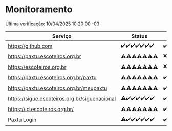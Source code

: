 # Monitoramento

Última verificação: 10/04/2025 10:20:00 -03

|Serviço|Status|Últimas 24h|
|---|---|---|
|https://github.com|<span title="2025-04-03: OK=23">✔️</span><span title="2025-04-04: OK=23">✔️</span><span title="2025-04-05: OK=23">✔️</span><span title="2025-04-06: OK=23">✔️</span><span title="2025-04-07: OK=23">✔️</span><span title="2025-04-08: OK=23">✔️</span><span title="2025-04-09: OK=12">✔️</span>|<span title="09/04/2025 10:21:00 -03 : 200">✔️</span><span title="09/04/2025 11:09:00 -03 : 200">✔️</span><span title="09/04/2025 12:11:00 -03 : 200">✔️</span><span title="09/04/2025 13:11:00 -03 : 200">✔️</span><span title="09/04/2025 14:08:00 -03 : 200">✔️</span><span title="09/04/2025 15:12:00 -03 : 200">✔️</span><span title="09/04/2025 16:07:00 -03 : 200">✔️</span><span title="09/04/2025 17:10:00 -03 : 200">✔️</span><span title="09/04/2025 18:07:00 -03 : 200">✔️</span><span title="09/04/2025 19:08:00 -03 : 200">✔️</span><span title="09/04/2025 20:08:00 -03 : 200">✔️</span><span title="09/04/2025 21:43:00 -03 : 200">✔️</span><span title="09/04/2025 23:19:00 -03 : 200">✔️</span><span title="10/04/2025 00:26:00 -03 : 200">✔️</span><span title="10/04/2025 01:11:00 -03 : 200">✔️</span><span title="10/04/2025 02:09:00 -03 : 200">✔️</span><span title="10/04/2025 03:13:00 -03 : 200">✔️</span><span title="10/04/2025 04:09:00 -03 : 200">✔️</span><span title="10/04/2025 05:12:00 -03 : 200">✔️</span><span title="10/04/2025 06:09:00 -03 : 200">✔️</span><span title="10/04/2025 07:10:00 -03 : 200">✔️</span><span title="10/04/2025 08:07:00 -03 : 200">✔️</span><span title="10/04/2025 09:17:00 -03 : 200">✔️</span><span title="10/04/2025 10:20:00 -03 : 200">✔️</span>|
|https://paxtu.escoteiros.org.br|<span title="2025-04-03: OK=10, Falhas=13">⚠️</span><span title="2025-04-04: OK=11, Falhas=12">⚠️</span><span title="2025-04-05: OK=12, Falhas=11">⚠️</span><span title="2025-04-06: OK=11, Falhas=12">⚠️</span><span title="2025-04-07: OK=13, Falhas=10">⚠️</span><span title="2025-04-08: OK=13, Falhas=10">⚠️</span><span title="2025-04-09: OK=11, Falhas=1">⚠️</span>|<span title="09/04/2025 10:21:00 -03 : 403">❌</span><span title="09/04/2025 11:09:00 -03 : 200">✔️</span><span title="09/04/2025 12:11:00 -03 : 403">❌</span><span title="09/04/2025 13:11:00 -03 : 403">❌</span><span title="09/04/2025 14:08:00 -03 : 200">✔️</span><span title="09/04/2025 15:12:00 -03 : 200">✔️</span><span title="09/04/2025 16:07:00 -03 : 403">❌</span><span title="09/04/2025 17:10:00 -03 : 200">✔️</span><span title="09/04/2025 18:07:00 -03 : 403">❌</span><span title="09/04/2025 19:08:00 -03 : 403">❌</span><span title="09/04/2025 20:08:00 -03 : 403">❌</span><span title="09/04/2025 21:43:00 -03 : 403">❌</span><span title="09/04/2025 23:19:00 -03 : 200">✔️</span><span title="10/04/2025 00:26:00 -03 : 200">✔️</span><span title="10/04/2025 01:11:00 -03 : 403">❌</span><span title="10/04/2025 02:09:00 -03 : 200">✔️</span><span title="10/04/2025 03:13:00 -03 : 403">❌</span><span title="10/04/2025 04:09:00 -03 : 200">✔️</span><span title="10/04/2025 05:12:00 -03 : 403">❌</span><span title="10/04/2025 06:09:00 -03 : 200">✔️</span><span title="10/04/2025 07:10:00 -03 : 200">✔️</span><span title="10/04/2025 08:07:00 -03 : 200">✔️</span><span title="10/04/2025 09:17:00 -03 : 200">✔️</span><span title="10/04/2025 10:20:00 -03 : 200">✔️</span>|
|https://escoteiros.org.br|<span title="2025-04-03: OK=5, Falhas=18">⚠️</span><span title="2025-04-04: OK=8, Falhas=15">⚠️</span><span title="2025-04-05: OK=1, Falhas=22">⚠️</span><span title="2025-04-06: OK=1, Falhas=22">⚠️</span><span title="2025-04-07: OK=1, Falhas=22">⚠️</span><span title="2025-04-08: OK=4, Falhas=19">⚠️</span><span title="2025-04-09: OK=4, Falhas=8">⚠️</span>|<span title="09/04/2025 10:21:00 -03 : 403">❌</span><span title="09/04/2025 11:09:00 -03 : 403">❌</span><span title="09/04/2025 12:11:00 -03 : 403">❌</span><span title="09/04/2025 13:11:00 -03 : 403">❌</span><span title="09/04/2025 14:08:00 -03 : 200">✔️</span><span title="09/04/2025 15:12:00 -03 : 403">❌</span><span title="09/04/2025 16:07:00 -03 : 403">❌</span><span title="09/04/2025 17:10:00 -03 : 403">❌</span><span title="09/04/2025 18:07:00 -03 : 403">❌</span><span title="09/04/2025 19:08:00 -03 : 200">✔️</span><span title="09/04/2025 20:08:00 -03 : 403">❌</span><span title="09/04/2025 21:43:00 -03 : 403">❌</span><span title="09/04/2025 23:19:00 -03 : 403">❌</span><span title="10/04/2025 00:26:00 -03 : 403">❌</span><span title="10/04/2025 01:11:00 -03 : 403">❌</span><span title="10/04/2025 02:09:00 -03 : 200">✔️</span><span title="10/04/2025 03:13:00 -03 : 403">❌</span><span title="10/04/2025 04:09:00 -03 : 403">❌</span><span title="10/04/2025 05:12:00 -03 : 403">❌</span><span title="10/04/2025 06:09:00 -03 : 200">✔️</span><span title="10/04/2025 07:10:00 -03 : 200">✔️</span><span title="10/04/2025 08:07:00 -03 : 403">❌</span><span title="10/04/2025 09:17:00 -03 : 200">✔️</span><span title="10/04/2025 10:20:00 -03 : 200">✔️</span>|
|https://paxtu.escoteiros.org.br/paxtu|<span title="2025-04-03: OK=9, Falhas=14">⚠️</span><span title="2025-04-04: OK=5, Falhas=18">⚠️</span><span title="2025-04-05: OK=4, Falhas=19">⚠️</span><span title="2025-04-06: OK=3, Falhas=20">⚠️</span><span title="2025-04-07: OK=7, Falhas=16">⚠️</span><span title="2025-04-08: OK=6, Falhas=17">⚠️</span><span title="2025-04-09: OK=2, Falhas=10">⚠️</span>|<span title="09/04/2025 10:21:00 -03 : 200">✔️</span><span title="09/04/2025 11:10:00 -03 : 200">✔️</span><span title="09/04/2025 12:11:00 -03 : 403">❌</span><span title="09/04/2025 13:11:00 -03 : 403">❌</span><span title="09/04/2025 14:08:00 -03 : 403">❌</span><span title="09/04/2025 15:12:00 -03 : 403">❌</span><span title="09/04/2025 16:07:00 -03 : 403">❌</span><span title="09/04/2025 17:10:00 -03 : 200">✔️</span><span title="09/04/2025 18:07:00 -03 : 403">❌</span><span title="09/04/2025 19:08:00 -03 : 200">✔️</span><span title="09/04/2025 20:08:00 -03 : 403">❌</span><span title="09/04/2025 21:43:00 -03 : 200">✔️</span><span title="09/04/2025 23:19:00 -03 : 403">❌</span><span title="10/04/2025 00:26:00 -03 : 200">✔️</span><span title="10/04/2025 01:11:00 -03 : 200">✔️</span><span title="10/04/2025 02:09:00 -03 : 403">❌</span><span title="10/04/2025 03:13:00 -03 : 403">❌</span><span title="10/04/2025 04:09:00 -03 : 403">❌</span><span title="10/04/2025 05:12:00 -03 : 403">❌</span><span title="10/04/2025 06:10:00 -03 : 200">✔️</span><span title="10/04/2025 07:10:00 -03 : 200">✔️</span><span title="10/04/2025 08:07:00 -03 : 200">✔️</span><span title="10/04/2025 09:17:00 -03 : 200">✔️</span><span title="10/04/2025 10:20:00 -03 : 200">✔️</span>|
|https://paxtu.escoteiros.org.br/meupaxtu|<span title="2025-04-03: OK=6, Falhas=17">⚠️</span><span title="2025-04-04: OK=4, Falhas=19">⚠️</span><span title="2025-04-05: OK=7, Falhas=16">⚠️</span><span title="2025-04-06: OK=4, Falhas=19">⚠️</span><span title="2025-04-07: OK=11, Falhas=12">⚠️</span><span title="2025-04-08: OK=9, Falhas=14">⚠️</span><span title="2025-04-09: OK=3, Falhas=9">⚠️</span>|<span title="09/04/2025 10:21:00 -03 : 200">✔️</span><span title="09/04/2025 11:10:00 -03 : 403">❌</span><span title="09/04/2025 12:11:00 -03 : 403">❌</span><span title="09/04/2025 13:11:00 -03 : 403">❌</span><span title="09/04/2025 14:08:00 -03 : 200">✔️</span><span title="09/04/2025 15:12:00 -03 : 403">❌</span><span title="09/04/2025 16:07:00 -03 : 403">❌</span><span title="09/04/2025 17:10:00 -03 : 200">✔️</span><span title="09/04/2025 18:07:00 -03 : 200">✔️</span><span title="09/04/2025 19:08:00 -03 : 403">❌</span><span title="09/04/2025 20:08:00 -03 : 403">❌</span><span title="09/04/2025 21:43:00 -03 : 403">❌</span><span title="09/04/2025 23:19:00 -03 : 403">❌</span><span title="10/04/2025 00:26:00 -03 : 403">❌</span><span title="10/04/2025 01:11:00 -03 : 200">✔️</span><span title="10/04/2025 02:09:00 -03 : 403">❌</span><span title="10/04/2025 03:13:00 -03 : 403">❌</span><span title="10/04/2025 04:09:00 -03 : 403">❌</span><span title="10/04/2025 05:12:00 -03 : 403">❌</span><span title="10/04/2025 06:10:00 -03 : 200">✔️</span><span title="10/04/2025 07:10:00 -03 : 200">✔️</span><span title="10/04/2025 08:07:00 -03 : 403">❌</span><span title="10/04/2025 09:17:00 -03 : 200">✔️</span><span title="10/04/2025 10:20:00 -03 : 200">✔️</span>|
|https://sigue.escoteiros.org.br/siguenacional|<span title="2025-04-03: OK=22, Falhas=1">⚠️</span><span title="2025-04-04: OK=23">✔️</span><span title="2025-04-05: OK=23">✔️</span><span title="2025-04-06: OK=23">✔️</span><span title="2025-04-07: OK=23">✔️</span><span title="2025-04-08: OK=23">✔️</span><span title="2025-04-09: OK=12">✔️</span>|<span title="09/04/2025 10:21:00 -03 : 200">✔️</span><span title="09/04/2025 11:10:00 -03 : 200">✔️</span><span title="09/04/2025 12:11:00 -03 : 200">✔️</span><span title="09/04/2025 13:11:00 -03 : 200">✔️</span><span title="09/04/2025 14:08:00 -03 : 200">✔️</span><span title="09/04/2025 15:12:00 -03 : 200">✔️</span><span title="09/04/2025 16:07:00 -03 : 200">✔️</span><span title="09/04/2025 17:10:00 -03 : 200">✔️</span><span title="09/04/2025 18:07:00 -03 : 200">✔️</span><span title="09/04/2025 19:08:00 -03 : 200">✔️</span><span title="09/04/2025 20:08:00 -03 : 200">✔️</span><span title="09/04/2025 21:43:00 -03 : 200">✔️</span><span title="09/04/2025 23:19:00 -03 : 200">✔️</span><span title="10/04/2025 00:26:00 -03 : 200">✔️</span><span title="10/04/2025 01:11:00 -03 : 200">✔️</span><span title="10/04/2025 02:09:00 -03 : 200">✔️</span><span title="10/04/2025 03:13:00 -03 : 200">✔️</span><span title="10/04/2025 04:09:00 -03 : 200">✔️</span><span title="10/04/2025 05:12:00 -03 : 200">✔️</span><span title="10/04/2025 06:10:00 -03 : 200">✔️</span><span title="10/04/2025 07:10:00 -03 : 200">✔️</span><span title="10/04/2025 08:07:00 -03 : 200">✔️</span><span title="10/04/2025 09:17:00 -03 : 200">✔️</span><span title="10/04/2025 10:20:00 -03 : 200">✔️</span>|
|https://id.escoteiros.org.br/|<span title="2025-04-03: OK=12, Falhas=11">⚠️</span><span title="2025-04-04: OK=10, Falhas=13">⚠️</span><span title="2025-04-05: OK=13, Falhas=10">⚠️</span><span title="2025-04-06: OK=11, Falhas=12">⚠️</span><span title="2025-04-07: OK=12, Falhas=11">⚠️</span><span title="2025-04-08: OK=15, Falhas=8">⚠️</span><span title="2025-04-09: OK=4, Falhas=8">⚠️</span>|<span title="09/04/2025 10:21:00 -03 : 200">✔️</span><span title="09/04/2025 11:10:00 -03 : 200">✔️</span><span title="09/04/2025 12:11:00 -03 : 200">✔️</span><span title="09/04/2025 13:11:00 -03 : 403">❌</span><span title="09/04/2025 14:08:00 -03 : 403">❌</span><span title="09/04/2025 15:12:00 -03 : 200">✔️</span><span title="09/04/2025 16:07:00 -03 : 200">✔️</span><span title="09/04/2025 17:10:00 -03 : 403">❌</span><span title="09/04/2025 18:07:00 -03 : 200">✔️</span><span title="09/04/2025 19:08:00 -03 : 403">❌</span><span title="09/04/2025 20:08:00 -03 : 200">✔️</span><span title="09/04/2025 21:43:00 -03 : 403">❌</span><span title="09/04/2025 23:19:00 -03 : 200">✔️</span><span title="10/04/2025 00:26:00 -03 : 403">❌</span><span title="10/04/2025 01:11:00 -03 : 403">❌</span><span title="10/04/2025 02:09:00 -03 : 403">❌</span><span title="10/04/2025 03:13:00 -03 : 200">✔️</span><span title="10/04/2025 04:09:00 -03 : 200">✔️</span><span title="10/04/2025 05:12:00 -03 : 200">✔️</span><span title="10/04/2025 06:10:00 -03 : 403">❌</span><span title="10/04/2025 07:10:00 -03 : 200">✔️</span><span title="10/04/2025 08:07:00 -03 : 200">✔️</span><span title="10/04/2025 09:17:00 -03 : 200">✔️</span><span title="10/04/2025 10:20:00 -03 : 200">✔️</span>|
|Paxtu Login|<span title="2025-04-03: OK=22, Falhas=1">⚠️</span><span title="2025-04-04: OK=23">✔️</span><span title="2025-04-05: OK=23">✔️</span><span title="2025-04-06: OK=23">✔️</span><span title="2025-04-07: OK=23">✔️</span><span title="2025-04-08: OK=23">✔️</span><span title="2025-04-09: OK=12">✔️</span>|<span title="09/04/2025 10:21:00 -03 : 200">✔️</span><span title="09/04/2025 11:10:00 -03 : 200">✔️</span><span title="09/04/2025 12:11:00 -03 : 200">✔️</span><span title="09/04/2025 13:11:00 -03 : 200">✔️</span><span title="09/04/2025 14:08:00 -03 : 200">✔️</span><span title="09/04/2025 15:12:00 -03 : 200">✔️</span><span title="09/04/2025 16:07:00 -03 : 200">✔️</span><span title="09/04/2025 17:10:00 -03 : 200">✔️</span><span title="09/04/2025 18:07:00 -03 : 200">✔️</span><span title="09/04/2025 19:08:00 -03 : 200">✔️</span><span title="09/04/2025 20:08:00 -03 : 200">✔️</span><span title="09/04/2025 21:43:00 -03 : 200">✔️</span><span title="09/04/2025 23:19:00 -03 : 200">✔️</span><span title="10/04/2025 00:26:00 -03 : 200">✔️</span><span title="10/04/2025 01:11:00 -03 : 200">✔️</span><span title="10/04/2025 02:09:00 -03 : 200">✔️</span><span title="10/04/2025 03:13:00 -03 : 200">✔️</span><span title="10/04/2025 04:09:00 -03 : 200">✔️</span><span title="10/04/2025 05:12:00 -03 : 200">✔️</span><span title="10/04/2025 06:10:00 -03 : 200">✔️</span><span title="10/04/2025 07:10:00 -03 : 200">✔️</span><span title="10/04/2025 08:07:00 -03 : 200">✔️</span><span title="10/04/2025 09:17:00 -03 : 200">✔️</span><span title="10/04/2025 10:20:00 -03 : 200">✔️</span>|

